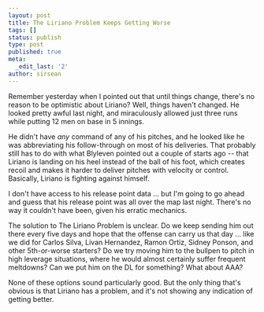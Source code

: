 ```yaml
---
layout: post
title: The Liriano Problem Keeps Getting Worse
tags: []
status: publish
type: post
published: true
meta:
  _edit_last: '2'
author: sirsean
---
```

Remember yesterday when I pointed out that until things change, there's no reason to be optimistic about Liriano? Well, things haven't changed. He looked pretty awful last night, and miraculously allowed just three runs while putting 12 men on base in 5 innings.

He didn't have <em>any</em> command of any of his pitches, and he looked like he was abbreviating his follow-through on most of his deliveries. That probably still has to do with what Blyleven pointed out a couple of starts ago -- that Liriano is landing on his heel instead of the ball of his foot, which creates recoil and makes it harder to deliver pitches with velocity or control. Basically, Liriano is fighting against himself.

I don't have access to his release point data ... but I'm going to go ahead and guess that his release point was all over the map last night. There's no way it couldn't have been, given his erratic mechanics.

The solution to The Liriano Problem is unclear. Do we keep sending him out there every five days and hope that the offense can carry us that day ... like we did for Carlos Silva, Livan Hernandez, Ramon Ortiz, Sidney Ponson, and other 5th-or-worse starters? Do we try moving him to the bullpen to pitch in high leverage situations, where he would almost certainly suffer frequent meltdowns? Can we put him on the DL for something? What about AAA?

None of these options sound particularly good. But the only thing that's obvious is that Liriano has a problem, and it's not showing any indication of getting better.

